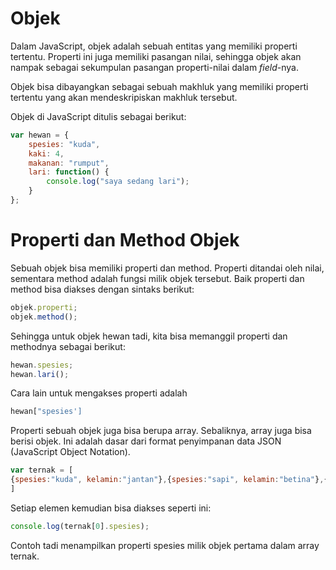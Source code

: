 # Objek

Dalam JavaScript, objek adalah sebuah entitas yang memiliki properti tertentu. Properti ini juga memiliki pasangan nilai, sehingga objek akan nampak sebagai sekumpulan pasangan properti-nilai dalam _field_-nya. 

Objek bisa dibayangkan sebagai sebuah makhluk yang memiliki properti tertentu yang akan mendeskripiskan makhluk tersebut.

Objek di JavaScript ditulis sebagai berikut:

```javascript
var hewan = {
	spesies: "kuda",
	kaki: 4,
	makanan: "rumput",
	lari: function() {
		console.log("saya sedang lari");
	}
};
```

# Properti dan Method Objek

Sebuah objek bisa memiliki properti dan method. Properti ditandai oleh nilai, sementara method adalah fungsi milik objek tersebut. Baik properti dan method bisa diakses dengan sintaks berikut:

```javascript
objek.properti;
objek.method();
```	

Sehingga untuk objek hewan tadi, kita bisa memanggil properti dan methodnya sebagai berikut:

```javascript
hewan.spesies;
hewan.lari();
```	

Cara lain untuk mengakses properti adalah

```javascript
hewan["spesies']
```

Properti sebuah objek juga bisa berupa array. Sebaliknya, array juga bisa berisi objek. Ini adalah dasar dari format penyimpanan data JSON (JavaScript Object Notation).

```javascript
var ternak = [
{spesies:"kuda", kelamin:"jantan"},{spesies:"sapi", kelamin:"betina"},{spesies:"ayam", kelamin:"betina"}
]
```

Setiap elemen kemudian bisa diakses seperti ini:

```javascript
console.log(ternak[0].spesies);
```

Contoh tadi menampilkan properti spesies milik objek pertama dalam array ternak.


